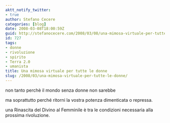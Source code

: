 ```yaml
---
aktt_notify_twitter:
- true
author: Stefano Cecere
categories: [blog]
date: 2008-03-08T18:00:59Z
guid: http://stefanocecere.com/2008/03/08/una-mimosa-virtuale-per-tutte-le-donne/
id: 727
tags:
- donne
- rivoluzione
- spirito
- Terra 2.0
- umanista
title: Una mimosa virtuale per tutte le donne
slug: /2008/03/una-mimosa-virtuale-per-tutte-le-donne/
---
```


non tanto perchè il mondo senza donne non sarebbe
  
ma soprattutto perché ritorni la vostra potenza dimenticata o repressa.

una Rinascita del Divino al Femminile è tra le condizioni necessaria alla prossima rivoluzione.
